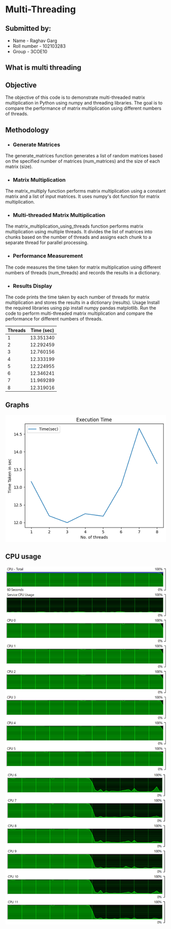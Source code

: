 # Multi-Threading
## Submitted by:
- Name - Raghav Garg
- Roll number - 102103283
- Group - 3COE10

## What is multi threading



## Objective
The objective of this code is to demonstrate multi-threaded matrix multiplication in Python using numpy and threading libraries. The goal is to compare the performance of matrix multiplication using different numbers of threads.

## Methodology
- ### Generate Matrices
The generate_matrices function generates a list of random matrices based on the specified number of matrices (num_matrices) and the size of each matrix (size).

- ### Matrix Multiplication
The matrix_multiply function performs matrix multiplication using a constant matrix and a list of input matrices. It uses numpy's dot function for matrix multiplication.

- ### Multi-threaded Matrix Multiplication
The matrix_multiplication_using_threads function performs matrix multiplication using multiple threads. It divides the list of matrices into chunks based on the number of threads and assigns each chunk to a separate thread for parallel processing.

- ### Performance Measurement
The code measures the time taken for matrix multiplication using different numbers of threads (num_threads) and records the results in a dictionary.

- ### Results Display
The code prints the time taken by each number of threads for matrix multiplication and stores the results in a dictionary (results).
Usage
Install the required libraries using pip install numpy pandas matplotlib.
Run the code to perform multi-threaded matrix multiplication and compare the performance for different numbers of threads.

| Threads | Time (sec) |
| ------- | ---------- |
| 1       | 13.351340  |
| 2       | 12.292459  |
| 3       | 12.760156  |
| 4       | 12.333199  |
| 5       | 12.224955  |
| 6       | 12.346241  |
| 7       | 11.969289  |
| 8       | 12.319016  |

## Graphs
![Output Graph](ExecutionTime.png)

## CPU usage 
![](CPU0_5.png)
![](CPU6_11.png)